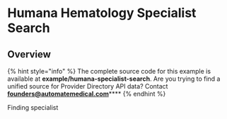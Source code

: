 # Humana Hematology Specialist Search

## Overview

{% hint style="info" %}
The complete source code for this example is available at **example/humana-specialist-search**. Are you trying to find a unified source for Provider Directory API data? Contact [**founders@automatemedical.com**](mailto:founders@automatemedical.com)\*\*\*\*
{% endhint %}

Finding specialist

